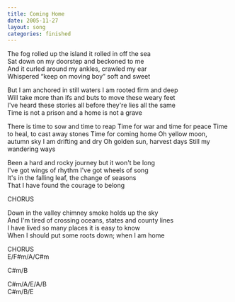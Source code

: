 ```yaml
---
title: Coming Home
date: 2005-11-27
layout: song
categories: finished
---
```

The fog rolled up the island it rolled in off the sea  
Sat down on my doorstep and beckoned to me  
And it curled around my ankles, crawled my ear  
Whispered “keep on moving boy” soft and sweet

But I am anchored in still waters I am rooted firm and deep  
Will take more than ifs and buts to move these weary feet  
I've heard these stories all before they're lies all the same  
Time is not a prison and a home is not a grave

<div class="chorus">There is time to sow and time to reap  
Time for war and time for peace  
Time to heal, to cast away stones  
Time for coming home  
Oh yellow moon, autumn sky  
I am drifting and dry  
Oh golden sun, harvest days  
Still my wandering ways</div>

Been a hard and rocky journey but it won't be long  
I've got wings of rhythm I've got wheels of song  
It's in the falling leaf, the change of seasons  
That I have found the courage to belong

<div class="chorus">CHORUS</div>

Down in the valley chimney smoke holds up the sky  
And I'm tired of crossing oceans, states and county lines  
I have lived so many places it is easy to know  
When I should put some roots down; when I am home

<div class="chorus">CHORUS</div>

<div class="chords">
E/F#m/A/C#m  

C#m/B  

C#m/A/E/A/B  
C#m/B/E</div>
